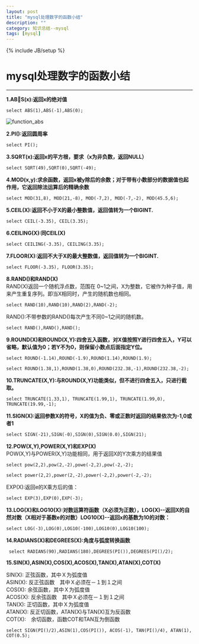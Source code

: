 ```yaml
---
layout: post  
title: "mysql处理数字的函数小结"
description: ""
category: 知识总结--mysql
tags: [mysql]
---
```

{% include JB/setup %}
# mysql处理数字的函数小结
---


**1.ABS(x):返回x的绝对值**  

	select ABS(1),ABS(-1),ABS(0);

![function_abs](./images/mysql_digital_function/function_abs.png)

**2.PI():返回圆周率**  

	select PI();
	

**3.SQRT(x):返回x的平方根，要求（x为非负数，返回NULL）**

	select SQRT(49),SQRT(0),SQRT(-49);  


**4.MOD(x,y):求余函数，返回x被y除后的余数；对于带有小数部分的数据值也起作用，它返回除法运算后的精确余数**  

	select MOD(31,8), MOD(21,-8), MOD(-7,2), MOD(-7,-2), MOD(45.5,6);


**5.CEIL(X):返回不小于X的最小整数值，返回值转为一个BIGINT.**
 
	select CEIL(-3.35), CEIL(3.35);

**6.CEILING(X):同CEIL(X)**  

	select CEILING(-3.35), CEILING(3.35);

**7.FLOOR(X):返回不大于X的最大整数值，返回值转为一个BIGINT.**  

	select FLOOR(-3.35), FLOOR(3.35);

**8.RAND()和RAND(X)**  
RAND(X)返回一个随机浮点数，范围在 0~1之间，X为整数，它被作为种子值，用来产生重复序列。即当X相同时，产生的随机数也相同。

	select RAND(10),RAND(10),RAND(2),RAND(-2);

RAND():不带参数的RAND()每次产生不同0~1之间的随机数。

	select RAND(),RAND(),RAND();
	
**9.ROUND(X)和ROUND(X,Y):四舍五入函数，对X值按照Y进行四舍五入，Y可以省略，默认值为0；若Y不为0，则保留小数点后面指定Y位。**  

	select ROUND(-1.14),ROUND(-1.9),ROUND(1.14),ROUND(1.9);
	
	select ROUND(1.38,1),ROUND(1.38,0),ROUND(232.38,-1),ROUND(232.38,-2);
	
**10.TRUNCATE(X,Y):与ROUND(X,Y)功能类似，但不进行四舍五入，只进行截取。**

	select TRUNCATE(1.33,1), TRUNCATE(1.99,1), TRUNCATE(1.99,0), TRUNCATE(19.99,-1);
	
**11.SIGN(X):返回参数X的符号，X的值为负、零或正数时返回的结果依次为-1,0或者1**

	select SIGN(-21),SIGN(-0),SIGN(0),SIGN(0.0),SIGN(21);
	
**12.POW(X,Y),POWER(X,Y)和EXP(X)**  
POW(X,Y)与POWER(X,Y)功能相同，用于返回X的Y次乘方的结果值

	select pow(2,2),pow(2,-2),powe(-2,2),pow(-2,-2);
	
	select power(2,2),power(2,-2),power(-2,2),power(-2,-2);
	
EXP(X):返回e的X乘方后的值：

	select EXP(3),EXP(0),EXP(-3);
	
**13.LOG(X)和LOG10(X):对数运算符函数（X必须为正数），LOG(X)--返回X的自然对数（X相对于基数e的对数）LOG10(X)--返回x的基数为10的对数：**  

	select LOG(-3),LOG(0),LOG10(-100),LOG10(0),LOG10(100);
	
	
**14.RADIANS(X)和DEGREES(X):角度与弧度转换函数**  

	 select RADIANS(90),RADIANS(180),DEGREES(PI()),DEGREES(PI()/2);
	 
**15.SIN(X),ASIN(X),COS(X),ACOS(X),TAN(X),ATAN(X),COT(X)**  

SIN(X): 正弦函数，其中Ｘ为弧度值  
ASIN(X): 反正弦函数　其中Ｘ必须在－１到１之间  
COS(X): 余弦函数，其中Ｘ为弧度值  
ACOS(X): 反余弦函数　其中Ｘ必须在－１到１之间  
TAN(X): 正切函数，其中Ｘ为弧度值  
ATAN(X): 反正切函数，ATAN(X)与TAN(X)互为反函数  
COT(X):　余切函数，函数COT和TAN互为倒函数  
	
	select SIGN(PI()/2),ASIN(1),COS(PI()), ACOS(-1), TAN(PI()/4), ATAN(1), COT(0.5);